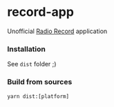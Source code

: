 # record-app

Unofficial [Radio Record](https://radiorecord.ru) application

### Installation
See `dist` folder ;)

### Build from sources
`yarn dist:[platform]`